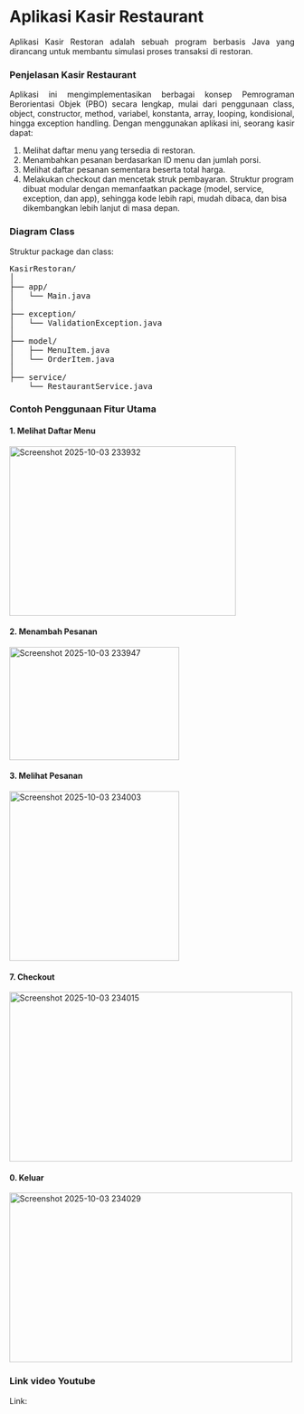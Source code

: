 <h1>Aplikasi Kasir Restaurant</h1>
<div align="Justify">Aplikasi Kasir Restoran adalah sebuah program berbasis Java yang dirancang untuk membantu simulasi proses transaksi di restoran.</div>
<h3>Penjelasan Kasir Restaurant</h3>
<div align="Justify">Aplikasi ini mengimplementasikan berbagai konsep Pemrograman Berorientasi Objek (PBO) secara lengkap, mulai dari penggunaan class, object, constructor, method, variabel, konstanta, array, looping, kondisional, hingga exception handling.
Dengan menggunakan aplikasi ini, seorang kasir dapat:</div>
  
1. Melihat daftar menu yang tersedia di restoran.
2. Menambahkan pesanan berdasarkan ID menu dan jumlah porsi.
3. Melihat daftar pesanan sementara beserta total harga.
4. Melakukan checkout dan mencetak struk pembayaran.
Struktur program dibuat modular dengan memanfaatkan package (model, service, exception, dan app), sehingga kode lebih rapi, mudah dibaca, dan bisa dikembangkan lebih lanjut di masa depan.
<h3>Diagram Class</h3>
Struktur package dan class:
<pre>KasirRestoran/
│
├── app/
│   └── Main.java                
│
├── exception/
│   └── ValidationException.java 
│
├── model/
│   ├── MenuItem.java                   
│   └── OrderItem.java               
│
├── service/
    └── RestaurantService.java</pre>
<h3>Contoh Penggunaan Fitur Utama</h3>
<h4>1. Melihat Daftar Menu</h4>
<img width="400" height="300" alt="Screenshot 2025-10-03 233932" src="https://github.com/user-attachments/assets/044aec64-1cf5-4dd8-9aa6-0efcfc52bf8a" />
<h4>2. Menambah Pesanan</h4>
<img width="300" height="200" alt="Screenshot 2025-10-03 233947" src="https://github.com/user-attachments/assets/841a7c68-e8b5-4f02-b7dd-7523afa473ce" />
<h4>3. Melihat Pesanan</h4>
<img width="300" height="300" alt="Screenshot 2025-10-03 234003" src="https://github.com/user-attachments/assets/71d45492-cd07-4c2c-b023-70ce2e1d2563" />
<h4>7. Checkout</h4>
<img width="500" height="300" alt="Screenshot 2025-10-03 234015" src="https://github.com/user-attachments/assets/b146a4f9-8f7e-44ac-b18e-9afd84a70281" />
<h4>0. Keluar</h4>
<img width="500" height="300" alt="Screenshot 2025-10-03 234029" src="https://github.com/user-attachments/assets/0ed6e61e-0834-4440-8359-da203299a0fa" />
<h3>Link video Youtube</h3>
Link:

